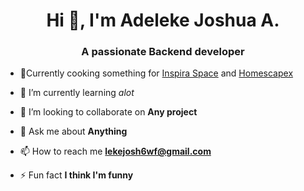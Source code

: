 <h1 align="center">Hi 👋, I'm Adeleke Joshua A.</h1>
<h3 align="center">A passionate Backend developer </h3>



- 🔭Currently cooking something for [Inspira Space](https://github.com/inspiraspace) and [Homescapex](https://github.com/Homescapex)

- 🌱 I’m currently learning *alot*

- 👯 I’m looking to collaborate on **Any project**

- 💬 Ask me about **Anything**

- 📫 How to reach me **lekejosh6wf@gmail.com**

- ⚡ Fun fact **I think I'm funny**
